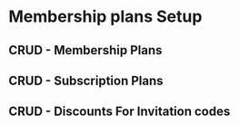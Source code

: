 # Membership plans Setup

## CRUD - Membership Plans&#x20;

## CRUD - Subscription Plans

## CRUD - Discounts For Invitation codes
